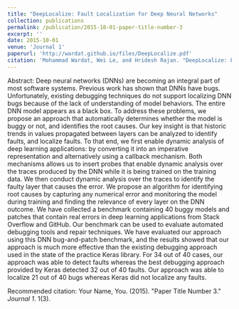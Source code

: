 ```yaml
---
title: "DeepLocalize: Fault Localization for Deep Neural Networks"
collection: publications
permalink: /publication/2015-10-01-paper-title-number-3
excerpt: ''
date: 2015-10-01
venue: 'Journal 1'
paperurl: 'http://wardat.github.io/files/DeepLocalize.pdf'
citation: 'Mohammad Wardat, Wei Le, and Hridesh Rajan. "DeepLocalize: Fault Localization for Deep Neural Networks." 2021 IEEE/ACM 43rd International Conference on Software Engineering (ICSE). IEEE, 2021.'
---
```

Abstract: Deep neural networks (DNNs) are becoming an integral part of most software systems. Previous work has shown that DNNs have bugs. Unfortunately, existing debugging techniques do not support localizing DNN bugs because of the lack of understanding of model behaviors. The entire DNN model appears as a black box. To address these problems, we propose an approach that automatically determines whether the model is buggy or not, and identifies the root causes. Our key insight is that historic trends in values propagated between layers can be analyzed to identify faults, and localize faults. To that end, we first enable dynamic analysis of deep learning applications: by converting it into an imperative representation and alternatively using a callback mechanism. Both mechanisms allows us to insert probes that enable dynamic analysis over the traces produced by the DNN while it is being trained on the training data. We then conduct dynamic analysis over the traces to identify the faulty layer that causes the error. We propose an algorithm for identifying root causes by capturing any numerical error and monitoring the model during training and finding the relevance of every layer on the DNN outcome. We have collected a benchmark containing 40 buggy models and patches that contain real errors in deep learning applications from Stack Overflow and GitHub. Our benchmark can be used to evaluate automated debugging tools and repair techniques. We have evaluated our approach using this DNN bug-and-patch benchmark, and the results showed that our approach is much more effective than the existing debugging approach used in the state of the practice Keras library. For 34 out of 40 cases, our approach was able to detect faults whereas the best debugging approach provided by Keras detected 32 out of 40 faults. Our approach was able to localize 21 out of 40 bugs whereas Keras did not localize any faults.

<!-- [Download paper here](http://wardat.github.io/files/DeepLocalize.pdf) -->

Recommended citation: Your Name, You. (2015). "Paper Title Number 3." <i>Journal 1</i>. 1(3).